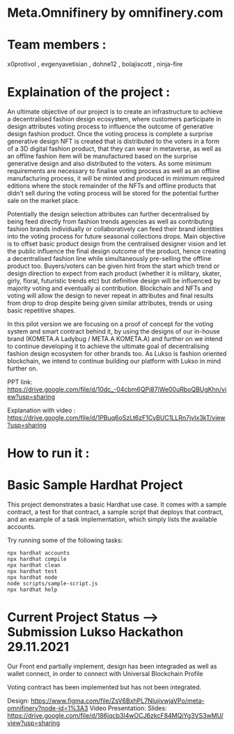 
 # Meta.Omnifinery by omnifinery.com
 
 # Team members :
 x0protivol , evgenyavetisian , dohne12 , bolajiscott , ninja-fire
 
# Explaination of the project :   
An ultimate objective of our project is to create an infrastructure to achieve a decentralised fashion design ecosystem, where customers participate in design attributes voting process to influence the outcome of generative design fashion product. Once the voting process is complete a surprise generative design NFT is created that is distributed to the voters in a form of a 3D digital fashion product, that they can wear in metaverse, as well as an offline fashion item will be manufactured based on the surprise generative design and also distributed to the voters. As some minimum requirements are necessary to finalise voting process as well as an offline manufacturing process, it will be minted and produced in minimum required editions where the stock remainder of the NFTs and offline products that didn’t sell during the voting process will be stored for the potential further sale on the market place. 

Potentially the design selection attributes can further decentralised by being feed directly from fashion trends agencies as well as contributing fashion brands individually or collaboratively can feed their brand identities into the voting process for future seasonal collections drops. Main objective is to offset basic product design from the centralised designer vision and let the public influence the final design outcome of the product, hence creating a decentralised fashion line while simultaneously pre-selling the offline product too. Buyers/voters can be given hint from the start which trend or design direction to expect from each product (whether it is military, skater, girly, floral, futuristic trends etc) but definitive design will be influenced by majority voting and eventually ai contribution. Blockchain and NFTs and voting will allow the design to never repeat in attributes and final results from drop to drop despite being given similar attributes, trends or using basic repetitive shapes. 

In this pilot version we are focusing on a proof of concept for the voting system and smart contract behind it, by using the designs of our in-house brand (KOMETA.A Ladybug / META.A KOMETA.A) and further on we intend to continue developing it to achieve the ultimate goal of decentralising fashion design ecosystem for other brands too. As Lukso is fashion oriented blockchain, we intend to continue building our platform with Lukso in mind further on.

PPT link: https://drive.google.com/file/d/10dc_-04cbm6QPj87jWe00uRboQBUgKhn/view?usp=sharing  

Explanation with video : https://drive.google.com/file/d/1PBuq6oSzLt6zF1CvBUC1LLRn7jvIx3kT/view?usp=sharing


  
# How to run it :







# Basic Sample Hardhat Project

This project demonstrates a basic Hardhat use case. It comes with a sample contract, a test for that contract, a sample script that deploys that contract, and an example of a task implementation, which simply lists the available accounts.

Try running some of the following tasks:

```shell
npx hardhat accounts
npx hardhat compile
npx hardhat clean
npx hardhat test
npx hardhat node
node scripts/sample-script.js
npx hardhat help
```
# Current Project Status --> Submission Lukso Hackathon 29.11.2021

Our Front end partially implement, design has been integraded as well as wallet connect, in order to connect with Universal Blockchain Profile

Voting contract has been implemented but has not been integrated. 

Design: https://www.figma.com/file/ZsV6BxhPL7NlujivwjaVPo/meta-omnifinery?node-id=1%3A3 
Video Presentation: 
Slides: https://drive.google.com/file/d/186jqcb3I4wOCJ6zkcF84MQiYg3VS3wMU/view?usp=sharing 






